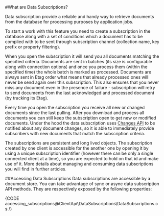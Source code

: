 ﻿#What are Data Subscriptions?

Data subscription provide a reliable and handy way to retrieve documents from the database for processing purposes by application jobs.

To start a work with this feature you need to create a subscription in the database along with a set of conditions which a document has to be complied with to be sent
through subscription channel (collection name, key prefix or property filtering).

When you open the subscription it will send you all documents matching the specified criteria. Documents are sent in batches (its size is configurable along with connection options)
and once you process them (within the specified time) the whole batch is marked as processed. Documents are always sent in Etag order what means that already processed ones will never be send again over this subscription.
This also ensures that you never miss any document even in the presence of failure - subscription will retry to send documents from the last acknowledged and processed document (by tracking its Etag).

Every time you open the subscription you receive all new or changed documents since the last pulling. After you download and process all documents you can still
keep the subscription open to get new or modified documents. Under the hood the data subscription uses [Changes API](../changes/what-is-changes-api) to be notified about
any document changes, so it is able to immediately provide subscribers with new documents that match the subscription criteria.

The subscriptions are persistent and long lived objects. The subscription created by one client is accessible for the another one by opening it by using a unique subscription identifier
(however there can be only a single connected client at a time), so you are expected to hold on that id and make use of it. More details about managing and consuming data subscriptions 
you will find in further articles.

##Accessing Data Subscriptions
Data subscriptions are accessible by a document store. You can take advantage of sync or async data subscription API methods. They are respectively exposed by the following properties:

{CODE accessing_subscriptions@ClientApi\DataSubscriptions\DataSubscriptions.cs /}